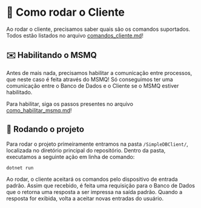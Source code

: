 ﻿# 🤔 Como rodar o Cliente
Ao rodar o cliente, precisamos saber quais são os comandos suportados. Todos estão listados no arquivo [comandos_cliente.md](./comandos_cliente.md)!

## ✉️ Habilitando o MSMQ
Antes de mais nada, precisamos habilitar a comunicação entre processos, que neste caso é feita através do MSMQ! Só conseguimos ter uma comunicação entre o Banco de Dados e o Cliente se o MSMQ estiver habilitado. 

Para habilitar, siga os passos presentes no arquivo [como_habilitar_msmq.md](./como_habilitar_msmq.md)!

## 📂 Rodando o projeto
Para rodar o projeto primeiramente entramos na pasta `/SimpleDBClient/`, localizada no diretório principal do repositório. Dentro da pasta, executamos a seguinte ação em linha de comando:

    dotnet run

Ao rodar, o cliente aceitará os comandos pelo dispositivo de entrada padrão. Assim que recebido, é feita uma requisição para o Banco de Dados que o retorna uma resposta a ser impressa na saída padrão. Quando a resposta for exibida, volta a aceitar novas entradas do usuário.